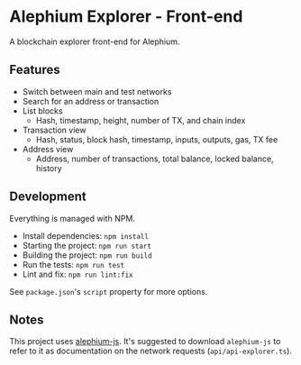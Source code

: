 # Alephium Explorer - Front-end

A blockchain explorer front-end for Alephium.

## Features

* Switch between main and test networks
* Search for an address or transaction
* List blocks
  * Hash, timestamp, height, number of TX, and chain index
* Transaction view
  * Hash, status, block hash, timestamp, inputs, outputs, gas, TX fee
* Address view
  * Address, number of transactions, total balance, locked balance, history

## Development

Everything is managed with NPM.

* Install dependencies: `npm install`
* Starting the project: `npm run start`
* Building the project: `npm run build`
* Run the tests: `npm run test`
* Lint and fix: `npm run lint:fix`

See `package.json`'s `script` property for more options.

## Notes

This project uses [alephium-js](https://github.com/alephium/alephium-js).
It's suggested to download `alephium-js` to refer to it as documentation on
the network requests (`api/api-explorer.ts`).

